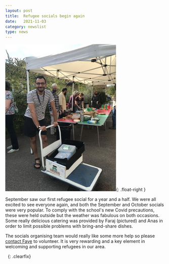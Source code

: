 ```yaml
---
layout: post
title:  Refugee socials begin again
date:   2021-11-03
category: newslist
type: news
---
```


![Faraj helping with the catering, with boxes of food on a hand truck](/images/2021-11-03-refugee-socials.jpg){: .float-right }

September saw our first refugee social for a year and a half. We were all excited to see everyone again, and both the September and October socials were very popular. To comply with the school's new Covid precautions, these were held outside but the weather was fabulous on both occasions. Some really delicious catering was provided by Faraj (pictured) and Anas in order to limit possible problems with bring-and-share dishes.

The socials organising team would really like some more help so please [contact Faye](mailto:admin@cambridgerefugees.org) to volunteer. It is very rewarding and a key element in welcoming and supporting refugees in our area.

&nbsp;
{: .clearfix}

